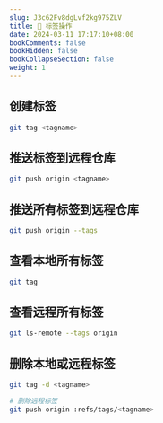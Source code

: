 ```yaml
---
slug: J3c62Fv8dgLvf2kg975ZLV
title: 📝 标签操作
date: 2024-03-11 17:17:10+08:00
bookComments: false
bookHidden: false
bookCollapseSection: false
weight: 1
---
```


## 创建标签
```bash
git tag <tagname>
```

## 推送标签到远程仓库
```bash
git push origin <tagname>
```

## 推送所有标签到远程仓库
```bash
git push origin --tags
```

## 查看本地所有标签
```bash
git tag
```

## 查看远程所有标签
```bash
git ls-remote --tags origin
```

## 删除本地或远程标签
```bash
git tag -d <tagname>

# 删除远程标签
git push origin :refs/tags/<tagname>
```
